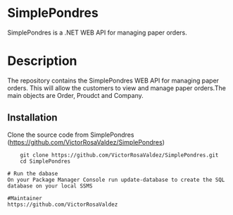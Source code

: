 # SimplePondres

SimplePondres is a .NET WEB API for managing paper orders.

# Description
The repository contains the SimplePondres WEB API for managing paper orders.
This will allow the customers to view and manage paper orders.The main objects are Order, Proudct and Company.

## Installation

Clone the source code from SimplePondres (https://github.com/VictorRosaValdez/SimplePondres)

```bash/powerShell
	git clone https://github.com/VictorRosaValdez/SimplePondres.git
	cd SimplePondres

# Run the dabase
On your Package Manager Console run update-database to create the SQL database on your local SSMS

#Maintainer
https://github.com/VictorRosaValdez